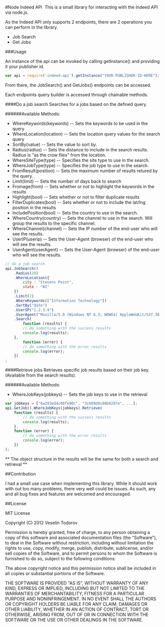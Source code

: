 ﻿#Node Indeed API
﻿
﻿This is a small library for interacting with the Indeed API via node.js.

﻿As the Indeed API only supports 2 endpoints, there are 2 operations you can perform in the library.

- Job Search
- Get Jobs

###Usage

An instance of the api can be invoked by calling getInstance() and providing it your publisher id.

```js
var api = require('indeed-api').getInstance("YOUR-PUBLISHER-ID-HERE");
```

From there, the JobSearch() and GetJobs() endpoints can be accessed.

Each endpoints query builder is accessed through chainable methods.

####Do a job search
Searches for a jobs based on the defined query.

######Available Methods:
- WhereKeywords(keywords)		-- Sets the keywords to be used in the query
- WhereLocation(location)		-- Sets the location query values for the search query
- SortBy(value)							-- Sets the value to sort by.
- Radius(radius)						-- Sets the distance to include in the search results. Radius is "as the crow flies" from the location.
- WhereSiteType(type)				-- Specifies the site type to use in the search.
- WhereJobType(type)				-- Specifies the job type to use in the search.
- FromResult(position)			-- Sets the maximum number of results retured by the query.
- Limit(limit)							-- Sets the number of days back to search
- Fromage(from)							-- Sets whether or not to highlight the keywords in the results
- Highlight(bool)						-- Sets whether or not to filter duplicate results
- FilterDuplicates(bool)		-- Sets whether or not to include the lat/lng position in the results
- IncludePosition(bool)			-- Sets the country to use in the search.
- WhereCountry(country)			-- Sets the channel to use in the search. Will group the results to the specific channel.
- WhereChannel(channel)			-- Sets the IP number of the end-user who will see the results.
- UserIP(userip)						-- Sets the User-Agent (browser) of the end-user who will see the results.
- UserAgent(userAgent)			-- Sets the User-Agent (browser) of the end-user who will see the results.

```js
// do a job search
api.JobSearch()
	.Radius(20)
	.WhereLocation({
		city : "Stevens Point",
		state : "WI"
	})
	.Limit(2)
	.WhereKeywords(["Information Technology"])
	.SortBy("date")
	.UserIP("1.2.3.4")
	.UserAgent("Mozilla/5.0 (Windows NT 6.3; WOW64) AppleWebKit/537.36 (KHTML, like Gecko) Chrome/31.0.1650.63 Safari/537.36")
	.Search(
		function (results) {
		// do something with the success results
		console.log(results);
	},
		function (error) {
		// do something with the error results
		console.log(error);
	})
;
```

####Retrieve jobs
Retrieves specific job results based on their job key. (Available from the search results).

######Available Methods:
- WhereJobKeys(jobkeys)		-- Sets the job keys to use in the retrieval

```js
var jobkeys = ["6a293ed4c08fe90c", "3c609d8c08b9297e", ...];
api.GetJob().WhereJobKeys(jobkeys).Retrieve(
	function (results) {
		// do something with the success results
		console.log(results);
	},
	function (error) {
		// do something with the error results
		console.log(error);
	})
);
```

** The object structure in the results will be the same for both a search and retrieval **

##Contribution

I had a small use case when implementing this library. While it should work with out too many problems,
there very well could be issues. As such, any and all bug fixes and features are welcomed and encouraged.

##License

MIT License

Copyright (C) 2012 Veselin Todorov

Permission is hereby granted, free of charge, to any person obtaining a copy of
this software and associated documentation files (the "Software"), to deal in
the Software without restriction, including without limitation the rights to
use, copy, modify, merge, publish, distribute, sublicense, and/or sell copies
of the Software, and to permit persons to whom the Software is furnished to do
so, subject to the following conditions:

The above copyright notice and this permission notice shall be included in all
copies or substantial portions of the Software.

THE SOFTWARE IS PROVIDED "AS IS", WITHOUT WARRANTY OF ANY KIND, EXPRESS OR
IMPLIED, INCLUDING BUT NOT LIMITED TO THE WARRANTIES OF MERCHANTABILITY,
FITNESS FOR A PARTICULAR PURPOSE AND NONINFRINGEMENT. IN NO EVENT SHALL THE
AUTHORS OR COPYRIGHT HOLDERS BE LIABLE FOR ANY CLAIM, DAMAGES OR OTHER
LIABILITY, WHETHER IN AN ACTION OF CONTRACT, TORT OR OTHERWISE, ARISING FROM,
OUT OF OR IN CONNECTION WITH THE SOFTWARE OR THE USE OR OTHER DEALINGS IN THE
SOFTWARE.


